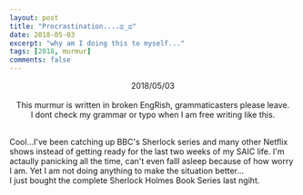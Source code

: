 ```yaml
---
layout: post
title: "Procrastination....ಥ_ಥ"
date: 2018-05-03
excerpt: "why am I doing this to myself..."
tags: [2018, murmur]
comments: false
---
```

<center> 2018/05/03 </center>
<br>

<center> This murmur is written in broken EngRish, grammaticasters please leave. </center>
<center> I dont check my grammar or typo when I am free writing like this. </center>
<br>


Cool...I've been catching up BBC's Sherlock series and many other Netflix shows instead of getting ready for the last two weeks of my SAIC life.  I'm actaully panicking all the time, can't even falll asleep because of how worry I am.  Yet I am not doing anything to make the situation better...
<br>
I just bought the complete Sherlock Holmes Book Series last ngiht. 
